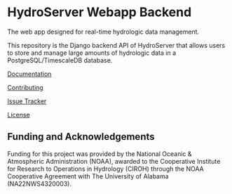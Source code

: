 # HydroServer Webapp Backend

The web app designed for real-time hydrologic data management.

This repository is the Django backend API of HydroServer that allows users to store and manage large amounts of hydrologic data in a PostgreSQL/TimescaleDB database.

[Documentation](https://hydroserver2.github.io/hydroserver/)

[Contributing](https://github.com/hydroserver2/hydroserver/blob/main/CONTRIBUTING.md)

[Issue Tracker](https://github.com/hydroserver2/hydroserver/issues)

[License](LICENSE)

## Funding and Acknowledgements

Funding for this project was provided by the National Oceanic & Atmospheric Administration (NOAA), awarded to the Cooperative Institute for Research to Operations in Hydrology (CIROH) through the NOAA Cooperative Agreement with The University of Alabama (NA22NWS4320003).
